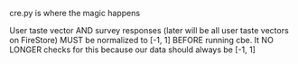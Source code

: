 cre.py is where the magic happens

User taste vector AND survey responses (later will be all user taste vectors on FireStore) MUST be normalized to [-1, 1]
BEFORE running cbe. It NO LONGER checks for this because our data should always be [-1, 1]